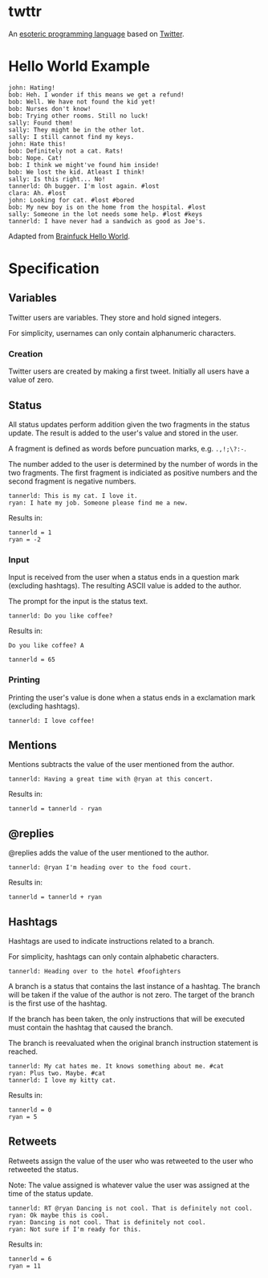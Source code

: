# twttr
An [esoteric programming language](en.wikipedia.org/wiki/Esoteric_programming_language) based on [Twitter](https://twitter.com/).

# Hello World Example
```
john: Hating!
bob: Heh. I wonder if this means we get a refund!
bob: Well. We have not found the kid yet!
bob: Nurses don't know!
bob: Trying other rooms. Still no luck!
sally: Found them!
sally: They might be in the other lot.
sally: I still cannot find my keys.
john: Hate this!
bob: Definitely not a cat. Rats!
bob: Nope. Cat!
bob: I think we might've found him inside!
bob: We lost the kid. Atleast I think!
sally: Is this right... No!
tannerld: Oh bugger. I'm lost again. #lost
clara: Ah. #lost
john: Looking for cat. #lost #bored
bob: My new boy is on the home from the hospital. #lost
sally: Someone in the lot needs some help. #lost #keys
tannerld: I have never had a sandwich as good as Joe's.
```
Adapted from [Brainfuck Hello World](http://en.wikipedia.org/wiki/Brainfuck#Hello_World.21).

# Specification
## Variables
Twitter users are variables. They store and hold signed integers.

For simplicity, usernames can only contain alphanumeric characters.

### Creation
Twitter users are created by making a first tweet. Initially all users have a value of zero.

## Status
All status updates perform addition given the two fragments in the status update. The result is added to the user's value and stored in the user.

A fragment is defined as words before puncuation marks, e.g. `.,!;\?:-`.

The number added to the user is determined by the number of words in the two fragments. The first fragment is indiciated as positive numbers and the second fragment is negative numbers.

```
tannerld: This is my cat. I love it.
ryan: I hate my job. Someone please find me a new.
```

Results in:
```
tannerld = 1
ryan = -2
```

### Input
Input is received from the user when a status ends in a question mark (excluding hashtags). The resulting ASCII value is added to the author.

The prompt for the input is the status text.

```
tannerld: Do you like coffee?
```

Results in:
```
Do you like coffee? A

tannerld = 65
```

### Printing
Printing the user's value is done when a status ends in a exclamation mark (excluding hashtags).

```
tannerld: I love coffee!
```

## Mentions
Mentions subtracts the value of the user mentioned from the author.

```
tannerld: Having a great time with @ryan at this concert.
```

Results in:
```
tannerld = tannerld - ryan
```

## @replies
@replies adds the value of the user mentioned to the author.

```
tannerld: @ryan I'm heading over to the food court.
```

Results in:
```
tannerld = tannerld + ryan
```

## Hashtags
Hashtags are used to indicate instructions related to a branch.

For simplicity, hashtags can only contain alphabetic characters.

```
tannerld: Heading over to the hotel #foofighters
```

A branch is a status that contains the last instance of a hashtag. The branch will be taken if the value of the author is not zero. The target of the branch is the first use of the hashtag.

If the branch has been taken, the only instructions that will be executed must contain the hashtag that caused the branch.

The branch is reevaluated when the original branch instruction statement is reached.

```
tannerld: My cat hates me. It knows something about me. #cat
ryan: Plus two. Maybe. #cat
tannerld: I love my kitty cat.
```

Results in:
```
tannerld = 0
ryan = 5
```

## Retweets
Retweets assign the value of the user who was retweeted to the user who retweeted the status.

Note: The value assigned is whatever value the user was assigned at the time of the status update.

```
tannerld: RT @ryan Dancing is not cool. That is definitely not cool.
ryan: Ok maybe this is cool.
ryan: Dancing is not cool. That is definitely not cool.
ryan: Not sure if I'm ready for this.
```

Results in:
```
tannerld = 6
ryan = 11
```